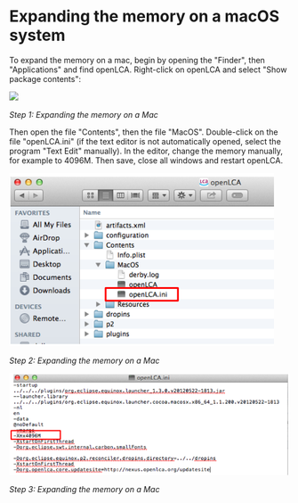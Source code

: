 # Expanding the memory on a macOS system

To expand the memory on a mac, begin by opening the "Finder", then
"Applications" and find openLCA. Right-click on openLCA and select "Show package
contents":

![](../media/383d1bc2473f4ef746146399210d8b21.png)

_Step 1: Expanding the memory on a Mac_

Then open the file "Contents", then the file "MacOS". Double-click on the file
"openLCA.ini" (if the text editor is not automatically opened, select the
program "Text Edit" manually). In the editor, change the memory manually, for
example to 4096M. Then save, close all windows and restart openLCA.

![](../media/e431f6fc9db2bf8f6ffcfac6b583fe0a.png)

_Step 2: Expanding the memory on a Mac_

![](../media/646429a9def24a78892f6a77415fc2b0.png)

_Step 3: Expanding the memory on a Mac_
